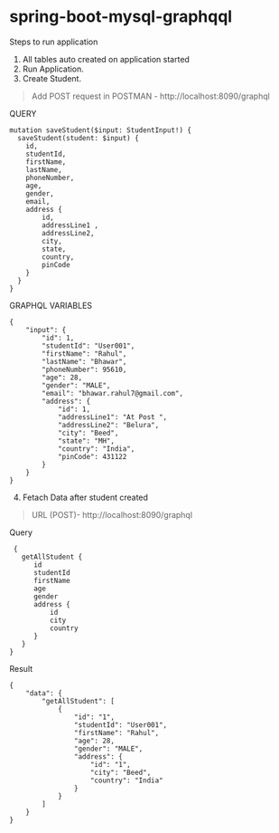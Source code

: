 # spring-boot-mysql-graphqql

Steps to run application
 1. All tables auto created on application started 
 2. Run Application.
 3. Create Student.
> Add POST request in POSTMAN - 
> http://localhost:8090/graphql


QUERY 

```
mutation saveStudent($input: StudentInput!) {
  saveStudent(student: $input) {
    id,
    studentId,
    firstName,
    lastName,
    phoneNumber,
    age,
    gender,
    email,
    address { 
        id,
        addressLine1 ,
        addressLine2,
        city,
        state,
        country,
        pinCode
    }
  }
}
```

GRAPHQL VARIABLES

```
{
    "input": {
    	"id": 1,
        "studentId": "User001",
        "firstName": "Rahul",
        "lastName": "Bhawar",
        "phoneNumber": 95610,
        "age": 28,
        "gender": "MALE",
        "email": "bhawar.rahul7@gmail.com",
        "address": {
        	"id": 1,
            "addressLine1": "At Post ",
            "addressLine2": "Belura",
            "city": "Beed",
            "state": "MH",
            "country": "India",
            "pinCode": 431122
        }
    }
}
```
4. Fetach Data after student created 
> URL (POST)- http://localhost:8090/graphql 

Query 

```
 {
   getAllStudent {
      id
      studentId
      firstName
      age
      gender
      address {
          id
          city
          country
      }
   }
}
```
Result
```
{
    "data": {
        "getAllStudent": [
            {
                "id": "1",
                "studentId": "User001",
                "firstName": "Rahul",
                "age": 28,
                "gender": "MALE",
                "address": {
                    "id": "1",
                    "city": "Beed",
                    "country": "India"
                }
            }
        ]
    }
}
```
